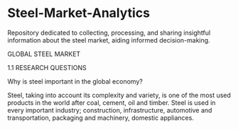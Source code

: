 # Steel-Market-Analytics
Repository dedicated to collecting, processing, and sharing insightful information about the steel market, aiding informed decision-making.

GLOBAL STEEL MARKET

1.1	RESEARCH QUESTIONS

Why is steel important in the global economy? 

Steel, taking into account its complexity and variety, is one of the most used products in the world after coal, cement, oil and timber. 
Steel is used in every important industry; construction, infrastructure, automotive and transportation, packaging and machinery, domestic appliances.
